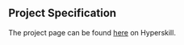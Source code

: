 ## Project Specification

The project page can be found [here](https://hyperskill.org/projects/66?track=1) on Hyperskill.